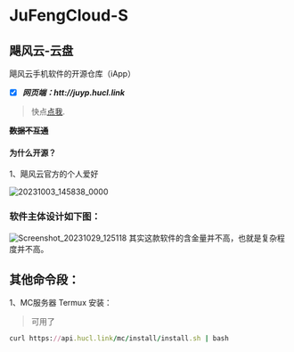 # JuFengCloud-S
## 飓风云-云盘
飓风云手机软件的开源仓库（iApp）

- [x] _**网页端：htt://juyp.hucl.link**_

>快点[点我](https://juyp.hucl.link).

**~~数据不互通~~**

#### 为什么开源？

1、飓风云官方的个人爱好

![20231003_145838_0000](https://github.com/Beiyang5325/JuFengCloud-S/assets/125697776/b97fc735-0e10-4101-8689-3cd612db92c8)


### 软件主体设计如下图：

![Screenshot_20231029_125118](https://github.com/Beiyang5325/JuFengCloud-S/assets/125697776/2ba3ee88-b1ab-4d6d-be89-cae12fd62c6c)
其实这款软件的含金量并不高，也就是复杂程度并不高。


## 其他命令段：

1、MC服务器 Termux 安装：
> 可用了
```ruby
curl https://api.hucl.link/mc/install/install.sh | bash
```
